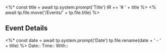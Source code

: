 <%*
const title = await tp.system.prompt('Title')
tR += '# ' + title
%>
<% await tp.file.move('/Events/' + tp.file.title) %>
## Event Details
<%*
const date = await tp.system.prompt('Date')
tp.file.rename(date + ' - ' + title)
%>
Date:: 
Time:: 
With:: 